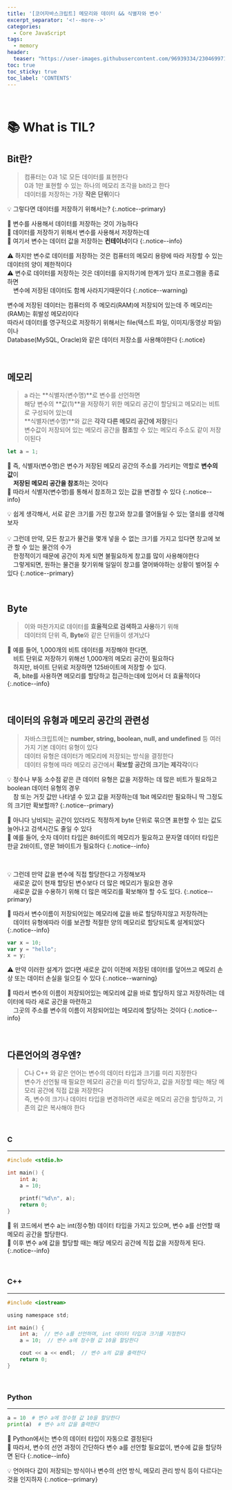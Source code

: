 ```yaml
---
title: '[코어자바스크립트] 메모리와 데이터 && 식별자와 변수'
excerpt_separator: '<!--more-->'
categories:
  - Core JavaScript
tags:
  - memory
header:
  teaser: "https://user-images.githubusercontent.com/96939334/230469971-f0ad25c8-dc49-4adb-b5cf-320a65ebcbf1.png"
toc: true
toc_sticky: true
toc_label: 'CONTENTS'
---
```


<br>

<!--  source ~/.bash_profile   -->
<!-- bundle exec jekyll serve -->

# 📚 What is TIL?

<!-- content -->
## Bit란?

> 컴퓨터는 0과 1로 모든 데이터를 표현한다  
> 0과 1만 표현할 수 있는 하나의 메모리 조각을 bit라고 한다  
> 데이터를 저장하는 가장 **작은 단위**이다

💡 그렇다면 데이터를 저장하기 위해서는?
{:.notice--primary}

🔎 변수를 사용해서 데이터를 저장하는 것이 가능하다  
🔎 데이터를 저장하기 위해서 변수를 사용해서 저장하는데  
🔎 여기서 변수는 데이터 값을 저장하는 **컨테이너**이다
{:.notice--info}

⚠️ 하지만 변수로 데이터를 저장하는 것은 컴퓨터의 메모리 용량에 따라 저장할 수 있는 데이터의 양이 제한적이다  
⚠️ 변수로 데이터를 저장하는 것은 데이터를 유지하기에 한계가 있다 프로그램을 종료하면  
&emsp;변수에 저장된 데이터도 함께 사라지기때문이다
{:.notice--warning}

변수에 저장된 데이터는 컴퓨터의 주 메모리(RAM)에 저장되어 있는데 주 메모리는(RAM)는 휘발성 메모리이다  
따라서 데이터를 영구적으로 저장하기 위해서는  file(텍스트 파일, 이미지/동영상 파일)이나   
Database(MySQL, Oracle)와 같은 데이터 저장소를 사용해야한다
{:.notice}

<br>

## 메모리

> a 라는 **식별자(변수명)**로 변수를 선언하면  
> 해당 변수의 **값(1)**을 저장하기 위한 메모리 공간이 할당되고 메모리는 비트로 구성되어 있는데  
> **식별자(변수명)**와 값은 **각각 다른 메모리 공간에 저장**된다  
> 변수값이 저장되어 있는 메모리 공간을 **참조**할 수 있는 메모리 주소도 같이 저장이된다

```js
let a = 1;
```

🔎 즉, 식별자(변수명)은 변수가 저장된 메모리 공간의 주소를 가리키는 역할로 **변수의 값**이  
&emsp;**저장된 메모리 공간을 참조**하는 것이다  
🔎 따라서 식별자(변수명)를 통해서 참조하고 있는 값을 변경할 수 있다
{:.notice--info}

💡 쉽게 생각해서, 서로 같은 크기를 가진 창고와 창고를 열어들일 수 있는 열쇠를 생각해보자  
<br>
💡 그런데 만약, 모든 창고가 물건을 몇개 넣을 수 없는 크기를 가지고 있다면 창고에 보관 할 수 있는 물건의 수가  
&emsp;한정적이기 때문에 공간이 차게 되면 불필요하게 창고를 많이 사용해야한다  
&emsp;그렇게되면, 원하는 물건을 찾기위해 일일이 창고를 열어봐야하는 상황이 벌어질 수 있다 
{:.notice--primary}

<br>

## Byte

> 이와 마찬가지로 데이터를 **효율적으로 검색하고 사용**하기 위해   
> 데이터의 단위 즉, **Byte**와 같은 단위들이 생겨났다

🔎 예를 들어, 1,000개의 비트 데이터를 저장해야 한다면,   
&emsp;비트 단위로 저장하기 위해선 1,000개의 메모리 공간이 필요하다   
&emsp;하지만, 바이트 단위로 저장하면 125바이트에 저장할 수 있다.  
&emsp;즉, bite를 사용하면 메모리를 할당하고 접근하는데에 있어서 더 효율적이다
{:.notice--info}

<br>

## 데이터의 유형과 메모리 공간의 관련성

> 자바스크립트에는 **number, string, boolean, null, and undefined** 등 여러 가지 기본 데이터 유형이 있다   
> 데이터 유형은 데이터가 메모리에 저장되는 방식을 결정한다  
> 데이터 유형에 따라 메모리 공간에서 **확보할 공간의 크기는 제각각**이다

💡 정수나 부동 소수점 같은 큰 데이터 유형은 값을 저장하는 데 많은 비트가 필요하고 boolean 데이터 유형의 경우  
&emsp;참 또는 거짓 값만 나타낼 수 있고 값을 저장하는데 1bit 메모리만 필요하니 딱 그정도의 크기만 확보할까?
{:.notice--primary}

🔎 아니다 낭비되는 공간이 있더라도 적정하게 byte 단위로 묶으면 표현할 수 있는 값도 늘어나고 검색시간도 줄일 수 있다  
🔎 예를 들어, 숫자 데이터 타입은 8바이트의 메모리가 필요하고 문자열 데이터 타입은 한글 2바이트, 영문 1바이트가 필요하다
{:.notice--info}

<br>

💡 그런데 만약 값을 변수에 직접 할당한다고 가정해보자  
&emsp;새로운 값이 현재 할당된 변수보다 더 많은 메모리가 필요한 경우  
&emsp;새로운 값을 수용하기 위해 더 많은 메모리를 확보해야 할 수도 있다.
{:.notice--primary}

🔎 따라서 변수이름이 저장되어있는 메모리에 값을 바로 할당하지않고 저장하려는  
&emsp;데이터 유형에따라 이를 보관할 적절한 양의 메모리로 할당되도록 설계되었다
{:.notice--info}

```js
var x = 10;
var y = "hello";
x = y;
```

⚠️ 만약 이러한 설계가 없다면 새로운 값이 이전에 저장된 데이터를 덮어쓰고 메모리 손상 또는 데이터 손실을 일으킬 수 있다
{:.notice--warning}

🔎 따라서 변수의 이름이 저장되어있는 메모리에 값을 바로 할당하지 않고 저장하려는 데이터에 따라 새로 공간을 마련하고  
&emsp;그곳의 주소를 변수의 이름이 저장되어있는 메모리에 할당하는 것이다
{:.notice--info}

<br>

## 다른언어의 경우엔?

> C나 C++ 와 같은 언어는 변수의 데이터 타입과 크기를 미리 지정한다  
> 변수가 선언될 때 필요한 메모리 공간을 미리 할당하고, 값을 저장할 때는 해당 메모리 공간에 직접 값을 저장한다  
> 즉, 변수의 크기나 데이터 타입을 변경하려면 새로운 메모리 공간을 할당하고, 기존의 값은 복사해야 한다

<br>

### C
---
```c
#include <stdio.h>

int main() {
    int a;  
    a = 10;  

    printf("%d\n", a);  
    return 0;
}
```

🔎 위 코드에서 변수 a는 int(정수형) 데이터 타입을 가지고 있으며, 변수 a를 선언할 때 메모리 공간을 할당한다.   
🔎 이후 변수 a에 값을 할당할 때는 해당 메모리 공간에 직접 값을 저장하게 된다.
{:.notice--info}

<br>

### C++
---
```c
#include <iostream>

using namespace std;

int main() {
    int a;  // 변수 a를 선언하며, int 데이터 타입과 크기를 지정한다
    a = 10;  // 변수 a에 정수형 값 10을 할당한다

    cout << a << endl;  // 변수 a의 값을 출력한다
    return 0;
}
```

<br>

### Python
---
```python
a = 10  # 변수 a에 정수형 값 10을 할당한다
print(a)  # 변수 a의 값을 출력한다
```

🔎 Python에서는 변수의 데이터 타입이 자동으로 결정된다  
🔎 따라서, 변수의 선언 과정이 간단하다 변수 a를 선언할 필요없이, 변수에 값을 할당하면 된다
{:.notice--info}


💡 언어마다 값이 저장되는 방식이나 변수의 선언 방식, 메모리 관리 방식 등이 다르다는 것을 인지하자
{:.notice--primary}
<!-- content -->

